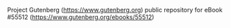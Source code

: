 Project Gutenberg (https://www.gutenberg.org) public repository for
eBook #55512 (https://www.gutenberg.org/ebooks/55512)
